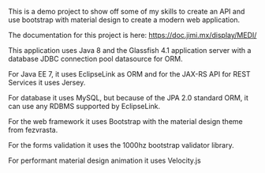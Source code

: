 This is a demo project to show off some of my skills to create an API and use bootstrap with material design to create a modern web application.

The documentation for this project is here: https://doc.jimi.mx/display/MEDI/

This application uses Java 8 and the Glassfish 4.1 application server with a database JDBC connection pool datasource for ORM.

For Java EE 7, it uses EclipseLink as ORM and for the JAX-RS API for REST Services it uses Jersey.

For database it uses MySQL, but because of the JPA 2.0 standard ORM, it can use any RDBMS supported by EclipseLink.

For the web framework it uses Bootstrap with the material design theme from fezvrasta.

For the forms validation it uses the 1000hz bootstrap validator library.

For performant material design animation it uses Velocity.js